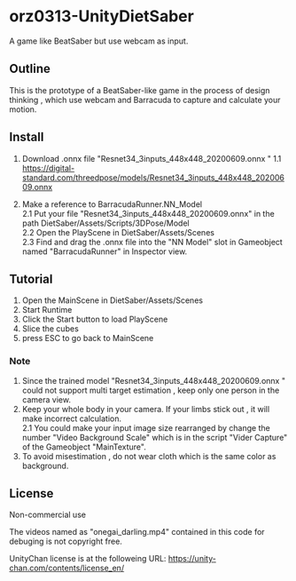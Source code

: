 # orz0313-UnityDietSaber
A game like BeatSaber but use webcam as input.

## Outline
This is the prototype of a BeatSaber-like game in the process of design thinking , which use webcam and Barracuda to capture and calculate your motion.

## Install

1. Download .onnx file "Resnet34_3inputs_448x448_20200609.onnx "
1.1 https://digital-standard.com/threedpose/models/Resnet34_3inputs_448x448_20200609.onnx

2. Make a reference to BarracudaRunner.NN_Model</br>
2.1 Put your file "Resnet34_3inputs_448x448_20200609.onnx" in the path DietSaber/Assets/Scripts/3DPose/Model</br>
2.2 Open the PlayScene in DietSaber/Assets/Scenes</br>
2.3 Find and drag the .onnx file into the "NN Model" slot in Gameobject named "BarracudaRunner" in Inspector view.</br>

## Tutorial

1. Open the MainScene in DietSaber/Assets/Scenes
2. Start Runtime
3. Click the Start button to load PlayScene
4. Slice the cubes
5. press ESC to go back to MainScene

### Note
1. Since the trained model "Resnet34_3inputs_448x448_20200609.onnx " could not support multi target estimation , keep only one person in the camera view.</br>
2. Keep your whole body in your camera. If your limbs stick out , it will make incorrect calculation.</br>
2.1 You could make your input image size rearranged by change the number "Video Background Scale" which is in the script "Vider Capture" of the Gameobject "MainTexture".</br>
3. To avoid misestimation , do not wear cloth which is the same color as background.</br>

## License
Non-commercial use

The videos named as "onegai_darling.mp4" contained in this code for debuging is not copyright free.

UnityChan license is at the followeing URL:
https://unity-chan.com/contents/license_en/
